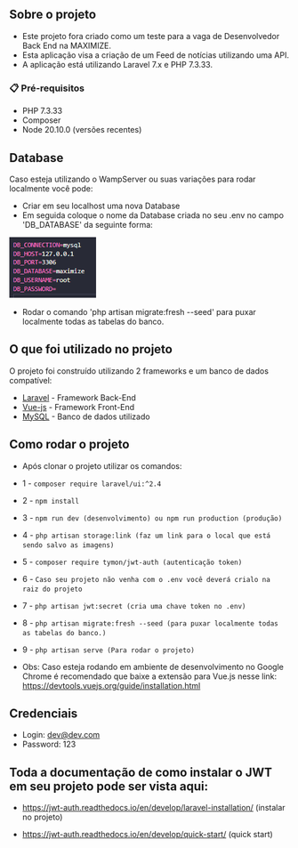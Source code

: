 ## Sobre o projeto
- Este projeto fora criado como um teste para a vaga de Desenvolvedor Back End na MAXIMIZE.
- Esta aplicação visa a criação de um Feed de notícias utilizando uma API.
- A aplicação está utilizando Laravel 7.x e PHP 7.3.33.

### 📋 Pré-requisitos

- PHP 7.3.33
- Composer
- Node 20.10.0 (versões recentes)

## Database
Caso esteja utilizando o WampServer ou suas variações para rodar localmente você pode:

- Criar em seu localhost uma nova Database
- Em seguida coloque o nome da Database criada no seu .env no campo 'DB_DATABASE' da seguinte forma: 

![alt text](image.png)

- Rodar o comando 'php artisan migrate:fresh --seed' para puxar localmente todas as tabelas do banco.

## O que foi utilizado no projeto

O projeto foi construído utilizando 2 frameworks e um banco de dados compatível:

* [Laravel](https://laravel.com/docs/7.x) - Framework Back-End
* [Vue-js](https://vuejs.org/) - Framework Front-End
* [MySQL](https://www.mysql.com/) - Banco de dados utilizado


## Como rodar o projeto
- Após clonar o projeto utilizar os comandos:

- 1 - ```composer require laravel/ui:^2.4```
- 2 - ```npm install```
- 3 - ```npm run dev (desenvolvimento) ou npm run production (produção)```
- 4 - ```php artisan storage:link (faz um link para o local que está sendo salvo as imagens)```
- 5 - ```composer require tymon/jwt-auth (autenticação token)```
- 6 - ```Caso seu projeto não venha com o .env você deverá crialo na raiz do projeto```
- 7 - ```php artisan jwt:secret (cria uma chave token no .env)```
- 8 - ```php artisan migrate:fresh --seed (para puxar localmente todas as tabelas do banco.)```
- 9 - ```php artisan serve (Para rodar o projeto)```
- Obs: Caso esteja rodando em ambiente de desenvolvimento no Google Chrome é recomendado que baixe a extensão para Vue.js nesse link:
https://devtools.vuejs.org/guide/installation.html

## Credenciais
- Login: dev@dev.com
- Password: 123


## Toda a documentação de como instalar o JWT em seu projeto pode ser vista aqui:

- https://jwt-auth.readthedocs.io/en/develop/laravel-installation/ (instalar no projeto)

- https://jwt-auth.readthedocs.io/en/develop/quick-start/ (quick start)

